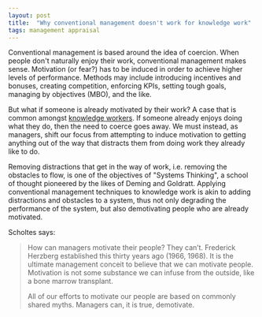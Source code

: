 ```yaml
---
layout: post
title:  "Why conventional management doesn't work for knowledge work"
tags: management appraisal
---
```

Conventional management is based around the idea of coercion.
When people don't naturally enjoy their work,
conventional management makes sense.
Motivation (or fear?) has to be induced in order to achieve
higher levels of performance.
Methods may include introducing incentives and bonuses, creating competition, 
enforcing KPIs, setting tough goals, managing by objectives (MBO),
and the like.

But what if someone is already motivated by their work?
A case that is common amongst [knowledge workers](https://en.wikipedia.org/wiki/Knowledge_worker). 
If someone already enjoys doing what they do,
then the need to coerce goes away.
We must instead, as managers, shift our focus
from attempting to induce motivation to getting anything out of the
way that distracts them from doing 
work they already like to do.

Removing distractions that get in the way of work,
i.e. removing the obstacles to flow, 
is one of the objectives of "Systems Thinking",
a school of thought pioneered by the likes of Deming and Goldratt.
Applying conventional management techniques to
knowledge work is akin to adding distractions and obstacles
to a system, thus not only degrading the performance of the system,
but also demotivating people who are already motivated.

Scholtes says:

> How can managers motivate their people? They can’t. Frederick Herzberg established this thirty years ago (1966, 1968). It is the ultimate management conceit to believe that we can motivate people. Motivation is not some substance we can infuse from the outside, like a bone marrow transplant.
>
> All of our efforts to motivate our people are based on commonly shared myths. Managers can, it is true, demotivate.